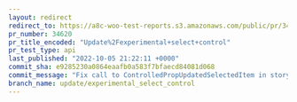 ```yaml
---
layout: redirect
redirect_to: https://a8c-woo-test-reports.s3.amazonaws.com/public/pr/34620/api/index.html
pr_number: 34620
pr_title_encoded: "Update%2Fexperimental+select+control"
pr_test_type: api
last_published: "2022-10-05 21:22:11 +0000"
commit_sha: e9285230a0864eaafb0a583f7bfaecd84081d068
commit_message: "Fix call to ControlledPropUpdatedSelectedItem in story"
branch_name: update/experimental_select_control
---
```

